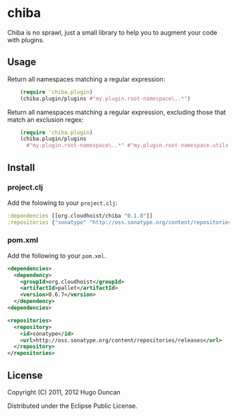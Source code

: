 # chiba

Chiba is no sprawl, just a small library to help you to augment your code with plugins.

## Usage

Return all namespaces matching a regular expression:

```clojure
    (require 'chiba.plugin)
    (chiba.plugin/plugins #"my.plugin.root-namespace\..*")
```

Return all namespaces matching a regular expression, excluding those that match
an exclusion regex:

```clojure
    (require 'chiba.plugin)
    (chiba.plugin/plugins
      #"my.plugin.root-namespace\..*" #"my.plugin.root-namespace.utils.*")
```

## Install

### project.clj

Add the folowing to your `project.clj`:

```clojure
:dependencies [[org.cloudhoist/chiba "0.1.0"]]
:repositories {"sonatype" "http://oss.sonatype.org/content/repositories/releases"}
```
### pom.xml

Add the following to your `pom.xml`.

```xml
<dependencies>
  <dependency>
    <groupId>org.cloudhoist</groupId>
    <artifactId>pallet</artifactId>
    <version>0.6.7</version>
  </dependency>
<dependencies>

<repositories>
  <repository>
    <id>sonatype</id>
    <url>http://oss.sonatype.org/content/repositories/releases</url>
  </repository>
</repositories>
```

## License

Copyright (C) 2011, 2012 Hugo Duncan

Distributed under the Eclipse Public License.
